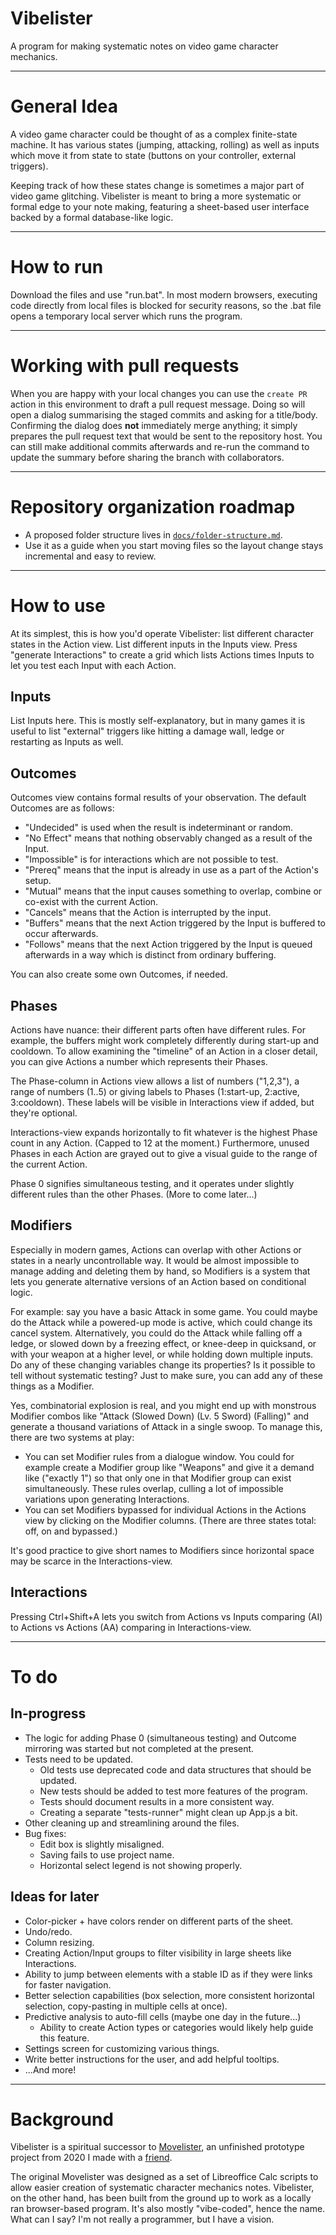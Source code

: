 # Vibelister
A program for making systematic notes on video game character mechanics.

---
# General Idea
A video game character could be thought of as a complex finite-state machine. It has various states (jumping, attacking, rolling) as well as inputs which move it from state to state (buttons on your controller, external triggers).

Keeping track of how these states change is sometimes a major part of video game glitching. Vibelister is meant to bring a more systematic or formal edge to your note making, featuring a sheet-based user interface backed by a formal database-like logic.

---
# How to run
Download the files and use "run.bat". In most modern browsers, executing code directly from local files is blocked for security reasons, so the .bat file opens a temporary local server which runs the program.

---
# Working with pull requests

When you are happy with your local changes you can use the `create PR` action
in this environment to draft a pull request message. Doing so will open a
dialog summarising the staged commits and asking for a title/body. Confirming
the dialog does **not** immediately merge anything; it simply prepares the pull
request text that would be sent to the repository host. You can still make
additional commits afterwards and re-run the command to update the summary
before sharing the branch with collaborators.

---
# Repository organization roadmap

-	A proposed folder structure lives in [`docs/folder-structure.md`](docs/folder-structure.md).
-	Use it as a guide when you start moving files so the layout change stays incremental and easy to review.

---
# How to use
At its simplest, this is how you'd operate Vibelister: list different character states in the Action view. List different inputs in the Inputs view. Press "generate Interactions" to create a grid which lists Actions times Inputs to let you test each Input with each Action.

## Inputs
List Inputs here. This is mostly self-explanatory, but in many games it is useful to list "external" triggers like hitting a damage wall, ledge or restarting as Inputs as well.

## Outcomes

Outcomes view contains formal results of your observation. The default Outcomes are as follows:
* "Undecided" is used when the result is indeterminant or random.
* "No Effect" means that nothing observably changed as a result of the Input.
* "Impossible" is for interactions which are not possible to test.
* "Prereq" means that the input is already in use as a part of the Action's setup.
* "Mutual" means that the input causes something to overlap, combine or co-exist with the current Action.
* "Cancels" means that the Action is interrupted by the input.
* "Buffers" means that the next Action triggered by the Input is buffered to occur afterwards.
* "Follows" means that the next Action triggered by the Input is queued afterwards in a way which is distinct from ordinary buffering.

You can also create some own Outcomes, if needed.

## Phases
Actions have nuance: their different parts often have different rules. For example, the buffers might work completely differently during start-up and cooldown. To allow examining the "timeline" of an Action in a closer detail, you can give Actions a number which represents their Phases.

The Phase-column in Actions view allows a list of numbers ("1,2,3"), a range of numbers (1..5) or giving labels to Phases (1:start-up, 2:active, 3:cooldown). These labels will be visible in Interactions view if added, but they're optional.

Interactions-view expands horizontally to fit whatever is the highest Phase count in any Action. (Capped to 12 at the moment.) Furthermore, unused Phases in each Action are grayed out to give a visual guide to the range of the current Action.

Phase 0 signifies simultaneous testing, and it operates under slightly different rules than the other Phases. (More to come later...)

## Modifiers
Especially in modern games, Actions can overlap with other Actions or states in a nearly uncontrollable way. It would be almost impossible to manage adding and deleting them by hand, so Modifiers is a system that lets you generate alternative versions of an Action based on conditional logic.

For example: say you have a basic Attack in some game. You could maybe do the Attack while a powered-up mode is active, which could change its cancel system. Alternatively, you could do the Attack while falling off a ledge, or slowed down by a freezing effect, or knee-deep in quicksand, or with your weapon at a higher level, or while holding down multiple inputs. Do any of these changing variables change its properties? Is it possible to tell without systematic testing? Just to make sure, you can add any of these things as a Modifier.

Yes, combinatorial explosion is real, and you might end up with monstrous Modifier combos like "Attack (Slowed Down) (Lv. 5 Sword) (Falling)" and generate a thousand variations of Attack in a single swoop. To manage this, there are two systems at play:

* You can set Modifier rules from a dialogue window. You could for example create a Modifier group like "Weapons" and give it a demand like ("exactly 1") so that only one in that Modifier group can exist simultaneously. These rules overlap, culling a lot of impossible variations upon generating Interactions.
* You can set Modifiers bypassed for individual Actions in the Actions view by clicking on the Modifier columns. (There are three states total: off, on and bypassed.)

It's good practice to give short names to Modifiers since horizontal space may be scarce in the Interactions-view.

## Interactions

Pressing Ctrl+Shift+A lets you switch from Actions vs Inputs comparing (AI) to Actions vs Actions (AA) comparing in Interactions-view.

---

# To do

## In-progress
* The logic for adding Phase 0 (simultaneous testing) and Outcome mirroring was started but not completed at the present.
* Tests need to be updated.
  * Old tests use deprecated code and data structures that should be updated.
  * New tests should be added to test more features of the program.
  * Tests should document results in a more consistent way.
  * Creating a separate "tests-runner" might clean up App.js a bit.
* Other cleaning up and streamlining around the files.
* Bug fixes:
  * Edit box is slightly misaligned.
  * Saving fails to use project name.
  * Horizontal select legend is not showing properly.

## Ideas for later
* Color-picker + have colors render on different parts of the sheet.
* Undo/redo.
* Column resizing.
* Creating Action/Input groups to filter visibility in large sheets like Interactions.
* Ability to jump between elements with a stable ID as if they were links for faster navigation.
* Better selection capabilities (box selection, more consistent horizontal selection, copy-pasting in multiple cells at once).
* Predictive analysis to auto-fill cells (maybe one day in the future...)
  * Ability to create Action types or categories would likely help guide this feature.
* Settings screen for customizing various things.
* Write better instructions for the user, and add helpful tooltips.
* ...And more!

---
# Background
Vibelister is a spiritual successor to [Movelister](https://github.com/Kazhuu/movelister), an unfinished prototype project from 2020 I made with a [friend](https://github.com/Kazhuu).

The original Movelister was designed as a set of Libreoffice Calc scripts to allow easier creation of systematic character mechanics notes. Vibelister, on the other hand, has been built from the ground up to work as a locally ran browser-based program. It's also mostly "vibe-coded", hence the name. What can I say? I'm not really a programmer, but I have a vision.
